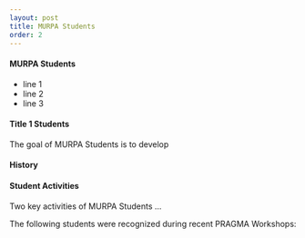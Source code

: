 ```yaml
---
layout: post
title: MURPA Students
order: 2
---
```


<div class="border">
<h4>MURPA Students</h4>
</div>

<p>
        <ul>
          <li>line 1 </li>
          <li>line 2 </li>
          <li>line 3 </li>
        </ul>
</p>

<div class="border">
<h4>Title 1 Students </h4>
</div>

<p>

The goal of MURPA Students is to develop 

<div class="border">
<h4>History</h4>
</div>


<div class="border">
<h4>Student Activities</h4>
</div>

<p>
Two key activities of MURPA Students ...
</p>

<p> The following students were recognized during recent PRAGMA Workshops:
</p>
 
